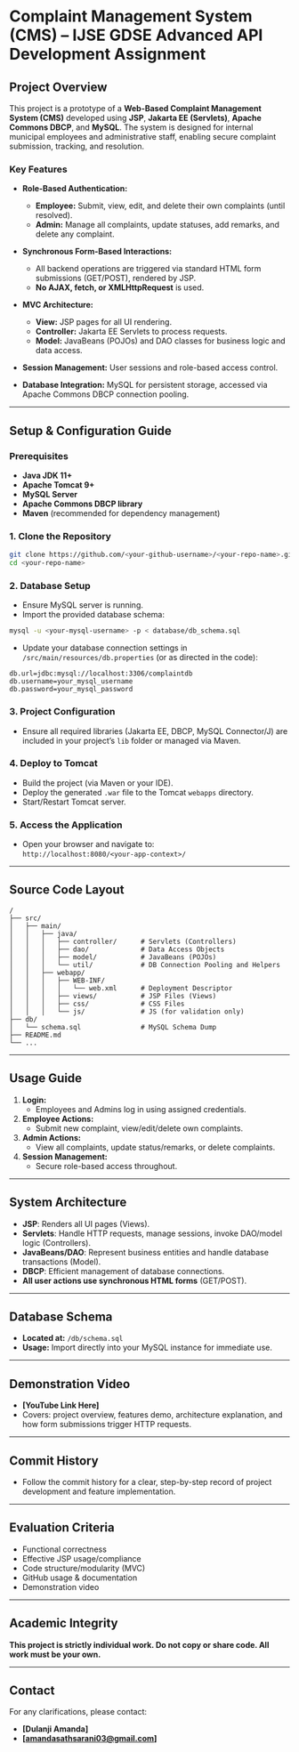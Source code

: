 # Complaint Management System (CMS) – IJSE GDSE Advanced API Development Assignment

## Project Overview

This project is a prototype of a **Web-Based Complaint Management System (CMS)** developed using **JSP**, **Jakarta EE (Servlets)**, **Apache Commons DBCP**, and **MySQL**. The system is designed for internal municipal employees and administrative staff, enabling secure complaint submission, tracking, and resolution. 

### Key Features

- **Role-Based Authentication:** 
  - **Employee:** Submit, view, edit, and delete their own complaints (until resolved).
  - **Admin:** Manage all complaints, update statuses, add remarks, and delete any complaint.

- **Synchronous Form-Based Interactions:**
  - All backend operations are triggered via standard HTML form submissions (GET/POST), rendered by JSP.
  - **No AJAX, fetch, or XMLHttpRequest** is used.

- **MVC Architecture:**
  - **View:** JSP pages for all UI rendering.
  - **Controller:** Jakarta EE Servlets to process requests.
  - **Model:** JavaBeans (POJOs) and DAO classes for business logic and data access.

- **Session Management:** User sessions and role-based access control.

- **Database Integration:** MySQL for persistent storage, accessed via Apache Commons DBCP connection pooling.

---

## Setup & Configuration Guide

### Prerequisites

- **Java JDK 11+**
- **Apache Tomcat 9+**
- **MySQL Server**
- **Apache Commons DBCP library**
- **Maven** (recommended for dependency management)

### 1. Clone the Repository

```bash
git clone https://github.com/<your-github-username>/<your-repo-name>.git
cd <your-repo-name>
```

### 2. Database Setup

- Ensure MySQL server is running.
- Import the provided database schema:

```bash
mysql -u <your-mysql-username> -p < database/db_schema.sql
```

- Update your database connection settings in `/src/main/resources/db.properties` (or as directed in the code):

```
db.url=jdbc:mysql://localhost:3306/complaintdb
db.username=your_mysql_username
db.password=your_mysql_password
```

### 3. Project Configuration

- Ensure all required libraries (Jakarta EE, DBCP, MySQL Connector/J) are included in your project’s `lib` folder or managed via Maven.

### 4. Deploy to Tomcat

- Build the project (via Maven or your IDE).
- Deploy the generated `.war` file to the Tomcat `webapps` directory.
- Start/Restart Tomcat server.

### 5. Access the Application

- Open your browser and navigate to:  
  `http://localhost:8080/<your-app-context>/`

---

## Source Code Layout

```
/
├── src/
│   ├── main/
│   │   ├── java/
│   │   │   ├── controller/      # Servlets (Controllers)
│   │   │   ├── dao/             # Data Access Objects
│   │   │   ├── model/           # JavaBeans (POJOs)
│   │   │   └── util/            # DB Connection Pooling and Helpers
│   │   ├── webapp/
│   │   │   ├── WEB-INF/
│   │   │   │   └── web.xml      # Deployment Descriptor
│   │   │   ├── views/           # JSP Files (Views)
│   │   │   ├── css/             # CSS Files
│   │   │   └── js/              # JS (for validation only)
├── db/
│   └── schema.sql               # MySQL Schema Dump
├── README.md
└── ...
```

---

## Usage Guide

1. **Login:**  
   - Employees and Admins log in using assigned credentials.
2. **Employee Actions:**  
   - Submit new complaint, view/edit/delete own complaints.
3. **Admin Actions:**  
   - View all complaints, update status/remarks, or delete complaints.
4. **Session Management:**  
   - Secure role-based access throughout.

---

## System Architecture

- **JSP**: Renders all UI pages (Views).
- **Servlets**: Handle HTTP requests, manage sessions, invoke DAO/model logic (Controllers).
- **JavaBeans/DAO**: Represent business entities and handle database transactions (Model).
- **DBCP**: Efficient management of database connections.
- **All user actions use synchronous HTML forms** (GET/POST).

---

## Database Schema

- **Located at:** `/db/schema.sql`
- **Usage:** Import directly into your MySQL instance for immediate use.

---

## Demonstration Video

- **[YouTube Link Here]**
- Covers: project overview, features demo, architecture explanation, and how form submissions trigger HTTP requests.

---

## Commit History

- Follow the commit history for a clear, step-by-step record of project development and feature implementation.

---

## Evaluation Criteria

- Functional correctness
- Effective JSP usage/compliance
- Code structure/modularity (MVC)
- GitHub usage & documentation
- Demonstration video

---

## Academic Integrity

**This project is strictly individual work. Do not copy or share code. All work must be your own.**

---

## Contact

For any clarifications, please contact:  
- **[Dulanji Amanda]**
- **[amandasathsarani03@gmail.com]**
